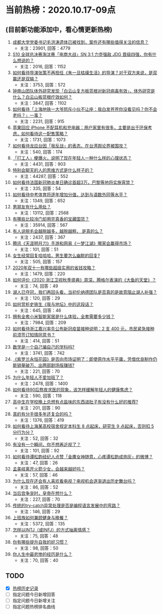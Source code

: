 # 当前热榜：2020.10.17-09点
## (目前新功能添加中，看心情更新热榜)
1. [成都大学党委书记毛洪涛遗体已被找到，案件还有哪些值得关注的信息？](https://www.zhihu.com/question/425900483)
    * 关注：23901, 回答：4779
2. [S10 全球总决赛淘汰赛「电商大战」SN 3:1 力克强敌 JDG 晋级四强，你有什么想说的？](https://www.zhihu.com/question/425950799)
    * 关注：2016, 回答：1152
3. [如何看待导演张策不再担任《朱一旦枯燥生活》的导演？对于双方来说，是双赢还是双输？](https://www.zhihu.com/question/425874513)
    * 关注：3753, 回答：572
4. [钟南山团队体外研究发现「白云山复方板蓝根对新冠病毒有效」，体外研究是什么？白云山板蓝根疗效如何？](https://www.zhihu.com/question/425885001)
    * 关注：3847, 回答：1102
5. [如何看待「上海地铁一大爷怒斥小伙不让座：我白发苍苍你没看见吗？你不会老吗？」一事？](https://www.zhihu.com/question/425916230)
    * 关注：2231, 回答：915
6. [苹果回应 iPhone 不配耳机和充电器：用户家里有很多，主要是出于环保考虑，如何看待这一配售策略？](https://www.zhihu.com/question/425919878)
    * 关注：1731, 回答：1073
7. [如何看待龙应台因「我反战」的表态，在台湾舆论界被围攻？](https://www.zhihu.com/question/425902799)
    * 关注：540, 回答：174
8. [「打工人」梗爆火，说明了现在年轻人一种什么样的心理状态？](https://www.zhihu.com/question/425754687)
    * 关注：4431, 回答：903
9. [特别会聊天的人的思维方式是什么样子的？](https://www.zhihu.com/question/263706629)
    * 关注：44287, 回答：552
10. [如何看待法国新冠肺炎单日确诊首超3万，巴黎等地将实施宵禁？](https://www.zhihu.com/question/425870578)
    * 关注：335, 回答：54
11. [如何看待中考体育将逐年增加分值，达到与语数外同等水平？](https://www.zhihu.com/question/425914563)
    * 关注：1349, 回答：652
12. [男朋友有什么用处？](https://www.zhihu.com/question/20960685)
    * 关注：13112, 回答：2568
13. [有哪些比较冷门却用完真香的宝藏国货？](https://www.zhihu.com/question/400720842)
    * 关注：35914, 回答：567
14. [有人说脱毛会越脱越多，越脱越粗， 是真的么？](https://www.zhihu.com/question/23795827)
    * 关注：2437, 回答：367
15. [腾讯《天涯明月刀》手游和网易《一梦江湖》哪家会赢得市场？](https://www.zhihu.com/question/374825877)
    * 关注：101, 回答：51
16. [女生经常回复哈哈哈，男生要怎么幽默的回复?](https://www.zhihu.com/question/314155955)
    * 关注：505, 回答：157
17. [2020年双十一有哪些超级实用的省钱攻略？](https://www.zhihu.com/question/425857913)
    * 关注：1479, 回答：220
18. [如何评价《2020 浙江卫视秋季盛典》周深、腾格尔表演的《大鱼的天堂》？](https://www.zhihu.com/question/425943868)
    * 关注：74, 回答：49
19. [湖人已夺冠，我们再回头看，当初伦纳德团队是否真的是故意阻止湖人补强？](https://www.zhihu.com/question/425504734)
    * 关注：120, 回答：29
20. [如何赏析史铁生《我与地坛》中的这段话？](https://www.zhihu.com/question/424114650)
    * 关注：645, 回答：46
21. [拥有全套小米智能家居是什么体验，全套需要多少钱？](https://www.zhihu.com/question/356183914)
    * 关注：7984, 回答：209
22. [如何看待浙江嘉兴率先公布新冠疫苗接种说明：2 支 400 元，市民紧急接种前须签订知情同意书？](https://www.zhihu.com/question/425877637)
    * 关注：414, 回答：51
23. [数学是一个自己骗自己的学科吗?](https://www.zhihu.com/question/421203214)
    * 关注：3741, 回答：742
24. [《紫罗兰永恒花园》是否向市场证明了：即使原作水平平庸，凭借优良制作仍能销量破万、出两部剧场版赚钱?](https://www.zhihu.com/question/423128276)
    * 关注：221, 回答：70
25. [为什么年轻人不爱加班了？](https://www.zhihu.com/question/418784883)
    * 关注：2478, 回答：1400
26. [如何看待90后熬夜求医的现象，该怎样缓解年轻人的健康焦虑？](https://www.zhihu.com/question/425915108)
    * 关注：590, 回答：118
27. [高中生在学校晚上总想有点盐味的东西进肚子有没有什么好的推荐?](https://www.zhihu.com/question/423858431)
    * 关注：201, 回答：90
28. [真的有分手很多年还复合的吗？](https://www.zhihu.com/question/276310409)
    * 关注：1376, 回答：419
29. [如何看待上海某高校宿舍规定本科生 8 点起床，研究生 9 点起床，否则扣 5 分行为分？](https://www.zhihu.com/question/425949232)
    * 关注：52, 回答：32
30. [有没有一个瞬间，你不想再近视了？](https://www.zhihu.com/question/425937496)
    * 关注：101, 回答：92
31. [如何看待谭松韵经纪人点赞「金鹰女神随意，心疼谭松韵成炮灰」的微博？](https://www.zhihu.com/question/425625666)
    * 关注：47, 回答：26
32. [孟美岐离开火箭少女，会越来越好吗？](https://www.zhihu.com/question/403161348)
    * 关注：57, 回答：46
33. [为什么现在还会有人喜欢看电视？电视机会逐渐退出历史舞台吗？](https://www.zhihu.com/question/425961738)
    * 关注：86, 回答：52
34. [当后宫争宠时，皇帝在想什么？](https://www.zhihu.com/question/52992276)
    * 关注：227, 回答：70
35. [传统的try-catch异常处理是否是编程语言发展中的弯路？](https://www.zhihu.com/question/425726667)
    * 关注：146, 回答：29
36. [上班族如何兼顾健身与晚餐？](https://www.zhihu.com/question/27622317)
    * 关注：5372, 回答：135
37. [怎样以INTJ（或INFJ）的方式抽离情感？](https://www.zhihu.com/question/417727765)
    * 关注：75, 回答：48
38. [你有哪些提升自我的好习惯？](https://www.zhihu.com/question/362989562)
    * 关注：98, 回答：50
39. [你人生中最悲惨的经历是什么？](https://www.zhihu.com/question/59607612)
    * 关注：70, 回答：40
## TODO
* [x] [热榜历史记录](hot_history/AllHot.md)
* [ ] 指定问题今日新增回答
* [ ] 指定问题今日新增关注
* [ ] 指定问题热榜排名曲线
